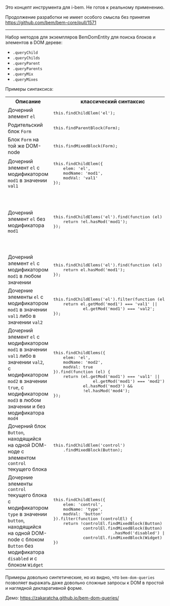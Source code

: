 Это концепт инструмента для i-bem. Не готов к реальному применению.

Продолжение разработки не имеет особого смысла без принятия https://github.com/bem/bem-core/pull/1571

--------------

Набор методов для экземпляров BemDomEntity для поиска блоков и элементов в DOM дереве:

- `.queryChild`
- `.queryChilds`
- `.queryParent`
- `.queryParents`
- `.queryMix`
- `.queryMixes`

Примеры синтаксиса:

<table>
    <tr>
        <th>Описание</th>
        <th>классический синтаксис</th>
        <th>bem-dom-queries</th>
    </tr>
    <tr>
        <td>Дочерний элемент <code>el</code></td>
        <td>
            <pre>this.findChildElem('el');</pre>
        </td>
        <td>
            <pre>this.queryChild('el');</pre>
        </td>
    </tr>
    <tr>
        <td>Родительский блок <code>Form</code></td>
        <td>
            <pre>this.findParentBlock(Form);</pre>
        </td>
        <td>
            <pre>this.queryParent(Form);</pre>
        </td>
    </tr>
    <tr>
        <td>Блок <code>Form</code> на той же DOM-node</td>
        <td>
            <pre>this.findMixedBlock(Form);</pre>
        </td>
        <td>
            <pre>this.queryMix(Form);</pre>
        </td>
    </tr>
    <tr>
        <td>Дочерний элемент <code>el</code> с модификатором <code>mod1</code> в значении <code>val1</code></td>
        <td>
            <pre>this.findChildElem({
    elem: 'el',
    modName: 'mod1',
    modVal: 'val1'
});</pre>
        </td>
        <td>
            <pre>this.queryChild({
    elem: 'el',
    mods: {mod1: 'val1'}
});</pre>
        </td>
    </tr>
    <tr>
        <td>Дочерний элемент <code>el</code> без модификатора <code>mod1</code></td>
        <td>
            <pre>this.findChildElems('el').find(function (el) {
    return !el.hasMod('mod1');
});</pre>
        </td>
        <td>
            <pre>this.queryChild({
    elem: 'el',
    mods: {mod1: ''}
});</pre> или
            <pre>this.queryChild({
    elem: 'el',
    mods: {mod1: false}
});</pre>
        </td>
    </tr>
    <tr>
        <td>Дочерний элемент <code>el</code> с модификатором <code>mod1</code> в любом значении</td>
        <td>
            <pre>this.findChildElems('el').find(function (el) {
    return el.hasMod('mod1');
});</pre>
        </td>
        <td>
            <pre>this.queryChild({
    elem: 'el',
    mods: {mod1: '*'}
});</pre>
        </td>
    </tr>
    <tr>
        <td>Дочерние элементы <code>el</code> с модификатором <code>mod1</code> в значении <code>val1</code> либо в значении <code>val2</code></td>
        <td>
            <pre>this.findChildElems('el').filter(function (el) {
    return el.getMod('mod1') === 'val1' ||
            el.getMod('mod1') === 'val2';
});</pre>
        </td>
        <td>
            <pre>this.queryChilds({
    elem: 'el',
    mods: {
        mod1: ['val1', 'val2']
    }
});</pre>
        </td>
    </tr>
    <tr>
        <td>Дочерний элемент <code>el</code> с модификатором <code>mod1</code> в значении <code>val1</code> либо в значении <code>val2</code>, с модификатором <code>mod2</code> в значении <code>true</code>, с модификатором <code>mod3</code> в любом значении и без модификатора <code>mod4</code></td>
        <td>
            <pre>this.findChildElems({
    elem: 'el',
    modName: 'mod2',
    modVal: true
}).find(function (el) {
    return (el.getMod('mod1') === 'val1' ||
                el.getMod('mod1') === 'mod2') &&
            el.hasMod('mod3') &&
            !el.hasMod('mod4');
});</pre>
        </td>
        <td>
            <pre>this.queryChild({
    elem: 'el',
    mods: {
        mod1: ['val1', 'val2'],
        mod2: true,
        mod3: '*',
        mod4: false
    }
});</pre>
        </td>
    </tr>
    <tr>
        <td>Дочерний блок <code>Button</code>, находящийся на одной DOM-ноде с элементом <code>control</code> текущего блока</td>
        <td>
            <pre>this.findChildElem('control')
    .findMixedBlock(Button);</pre>
        </td>
        <td>
            <pre>this.queryChild({
    block: Button,
    mix: {elem: 'control'}
});</pre>
        </td>
    </tr>
    <tr>
        <td>Дочерние элементы <code>control</code> текущего блока с модификатором <code>type</code> в значении <code>button</code>, находящийся на одной DOM-node с блоком <code>Button</code> без модификатора <code>disabled</code> и с блоком <code>Widget</code></td>
        <td>
            <pre>this.findChildElems({
    elem: 'control',
    modName: 'type',
    modVal: 'button'
}).filter(function (controlEl) {
    return !controlEl.findMixedBlock(Button) ||
            controlEl.findMixedBlock(Button)
                        .hasMod('disabled') ||
            controlEl.findMixedBlock(Widget)
})</pre>
        </td>
        <td>
            <pre>this.queryChilds({
    elem: 'control',
    mods: {type: 'button'},
    mix: [
        {
            block: Button,
            mods: {
                disabled: false
            },
        },
        Widget
    ]
});</pre>
        </td>
    </tr>
</table>

Примеры довольно синтетические, но из видно, что <code>bem-dom-queries</code> позволяет выражать даже довольно сложные запросы к DOM в простой и наглядной декларативной форме.

Демо: https://zakaratcha.github.io/bem-dom-queries/
